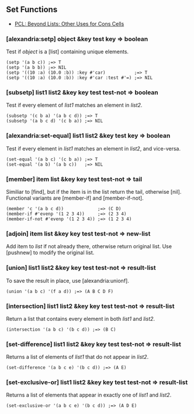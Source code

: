 ## Set Functions

* [PCL: Beyond Lists: Other Uses for Cons Cells](http://www.gigamonkeys.com/book/beyond-lists-other-uses-for-cons-cells.html#sets)

### [alexandria:setp] object &key test key => boolean

Test if *object* is a [list] containing unique elements.

~~~
(setp '(a b c)) ;=> T
(setp '(a b b)) ;=> NIL
(setp '((10 :a) (10.0 :b)) :key #'car)           ;=> T
(setp '((10 :a) (10.0 :b)) :key #'car :test #'=) ;=> NIL
~~~

### [subsetp] list1 list2 &key key test test-not => boolean

Test if every element of *list1* matches an element in *list2*.

~~~
(subsetp '(c b a) '(a b c d)) ;=> T
(subsetp '(a b c d) '(c b a)) ;=> NIL
~~~

### [alexandria:set-equal] list1 list2 &key test key => boolean

Test if every element in *list1* matches an element in
*list2*, and vice-versa.

~~~
(set-equal '(a b c) '(c b a)) ;=> T
(set-equal '(a b) '(a b c))   ;=> NIL
~~~

### [member] item list &key key test test-not => tail

Similiar to [find], but if the item is in the list return
the tail, otherwise [nil]. Functional variants are
[member-if] and [member-if-not].

~~~
(member 'c '(a b c d))             ;=> (C D)
(member-if #'evenp '(1 2 3 4))     ;=> (2 3 4)
(member-if-not #'evenp '(1 2 3 4)) ;=> (1 2 3 4)
~~~

### [adjoin] item list &key key test test-not => new-list

Add item to *list* if not already there, otherwise return
original list. Use [pushnew] to modify the original list.

### [union] list1 list2 &key key test test-not => result-list

To save the result in place, use [alexandria:unionf].

~~~
(union '(a b c) '(f a d)) ;=> (A B C D F)
~~~

### [intersection] list1 list2 &key key test test-not => result-list

Return a list that contains every element in both *list1* and *list2*.

~~~
(intersection '(a b c) '(b c d)) ;=> (B C)
~~~

### [set-difference] list1 list2 &key key test test-not => result-list

Returns a list of elements of *list1* that do not appear in *list2*.

~~~
(set-difference '(a b c e) '(b c d)) ;=> (A E)
~~~

### [set-exclusive-or] list1 list2 &key key test test-not => result-list

Returns a list of elements that appear in exactly one of *list1* and *list2*.

~~~
(set-exclusive-or '(a b c e) '(b c d)) ;=> (A D E)
~~~
